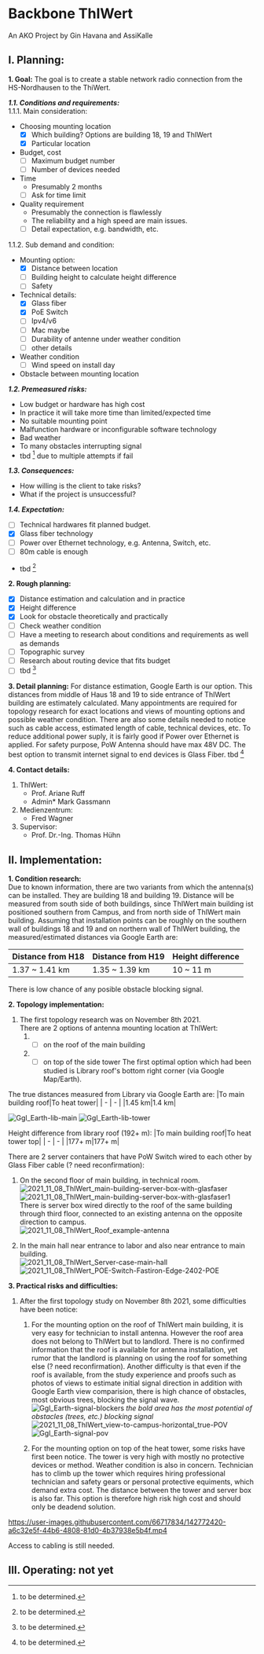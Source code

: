 # Backbone ThIWert
An AKO Project by Gin Havana and AssiKalle

## I. Planning:
**1. Goal:**
The goal is to create a stable network radio connection from the HS-Nordhausen to the ThiWert. 

***1.1. Conditions and requirements:***  
1.1.1. Main consideration:
- Choosing mounting location
  - [x] Which building? Options are building 18, 19 and ThIWert
  - [x] Particular location
- Budget, cost
  - [ ] Maximum budget number
  - [ ] Number of devices needed
- Time
  - Presumably 2 months
  - [ ] Ask for time limit
- Quality requirement
  - Presumably the connection is flawlessly
  - The reliability and a high speed are main issues.
  - [ ] Detail expectation, e.g. bandwidth, etc.

1.1.2. Sub demand and condition:
- Mounting option:
  - [x] Distance between location
  - [ ] Building height to calculate height difference
  - [ ] Safety
- Technical details:
  - [x] Glass fiber
  - [x] PoE Switch
  - [ ] Ipv4/v6
  - [ ] Mac maybe
  - [ ] Durability of antenne under weather condition
  - [ ] other details
- Weather condition
  - [ ] Wind speed on install day
- Obstacle between mounting location

***1.2. Premeasured risks:***
- Low budget or hardware has high cost
- In practice it will take more time than limited/expected time
- No suitable mounting point
- Malfunction hardware or inconfigurable software technology
- Bad weather
- To many obstacles interrupting signal
- tbd [^1] due to multiple attempts if fail
[^1]: to be determined.

***1.3. Consequences:***
- How willing is the client to take risks?
- What if the project is unsuccessful?

***1.4. Expectation:***
- [ ] Technical hardwares fit planned budget. 
- [x] Glass fiber technology
- [ ] Power over Ethernet technology, e.g. Antenna, Switch, etc.
- [ ] 80m cable is enough
- tbd [^1]

**2. Rough planning:**
- [x] Distance estimation and calculation and in practice
- [x] Height difference
- [x] Look for obstacle theoretically and practically
- [ ] Check weather condition
- [ ] Have a meeting to research about conditions and requirements as well as demands
- [ ] Topographic survey
- [ ] Research about routing device that fits budget
- [ ] tbd [^1]

**3. Detail planning:**
For distance estimation, Google Earth is our option. This distances from middle of Haus 18 and 19 to side entrance of ThIWert building are estimately calculated.
Many appointments are required for topology research for exact locations and views of mounting options and possible weather condition. There are also some details needed to notice such as cable access, estimated length of cable, technical devices, etc.
To reduce additional power suply, it is fairly good if Power over Ethernet is applied. For safety purpose, PoW Antenna should have max 48V DC. The best option to transmit internet signal to end devices is Glass Fiber.
tbd [^1]

**4. Contact details:**  
1. ThIWert:
   - Prof. Ariane Ruff
   - Admin* Mark Gassmann
2. Medienzentrum:
   - Fred Wagner
3. Supervisor:
   - Prof. Dr.-Ing. Thomas Hühn

## II. Implementation:

**1. Condition research:**  
Due to known information, there are two variants from which the antenna(s) can be installed. They are building 18 and building 19. Distance will be measured from south side of both buildings, since ThIWert main building ist positioned southern from Campus, and from north side of ThIWert main building. Assuming that installation points can be roughly on the southern wall of buildings 18 and 19 and on northern wall of ThIWert building, the measured/estimated distances via Google Earth are:

|Distance from H18|Distance from H19|Height difference
| - | - | - |
|1.37 ~ 1.41 km|1.35 ~ 1.39 km|10 ~ 11 m|

There is low chance of any posible obstacle blocking signal.

**2. Topology implementation:**  
1. The first topology research was on November 8th 2021.  
There are 2 options of antenna mounting location at ThIWert:
    1. - [ ] on the roof of the main building
    2. - [ ] on top of the side tower
The first optimal option which had been studied is Library roof's bottom right corner (via Google Map/Earth).

The true distances measured from Library via Google Earth are:
|To main building roof|To heat tower|
| - | - |
|1.45 km|1.4 km|

![Ggl_Earth-lib-main](https://user-images.githubusercontent.com/66717834/142769870-bb3dea9f-3266-4d89-a3d2-daaebadc317f.png)
![Ggl_Earth-lib-tower](https://user-images.githubusercontent.com/66717834/142769886-6b143490-8d0b-4b3e-be97-543b18d1b65b.png)


Height difference from library roof (192+ m):
|To main building roof|To heat tower top|
| - | - |
|177+ m|177+ m|

There are 2 server containers that have PoW Switch wired to each other by Glass Fiber cable (? need reconfirmation):
  1. On the second floor of main building, in technical room.  
![2021_11_08_ThIWert_main-building-server-box-with-glasfaser](https://user-images.githubusercontent.com/66717834/142770168-a310233f-71ac-486b-8e06-2ad119a2a335.jpg)![2021_11_08_ThIWert_main-building-server-box-with-glasfaser1](https://user-images.githubusercontent.com/66717834/142770181-754292b9-e235-41f8-8eaf-fb94df8c03fa.jpg)  
There is server box wired directly to the roof of the same building through third floor, connected to an existing antenna on the opposite direction to campus.  
![2021_11_08_ThIWert_Roof_example-antenna](https://user-images.githubusercontent.com/66717834/142770314-19352f52-9759-4e25-ba16-da2346538732.jpg)

  2. In the main hall near entrance to labor and also near entrance to main building.  
![2021_11_08_ThIWert_Server-case-main-hall](https://user-images.githubusercontent.com/66717834/142770735-e710415a-bab3-4bb0-8c4d-f59007579c55.jpg)  
![2021_11_08_ThIWert_POE-Switch-Fastiron-Edge-2402-POE](https://user-images.githubusercontent.com/66717834/142770768-8eac2527-e6ad-4c2a-8e92-786f55840c3c.jpg)

**3. Practical risks and difficulties:**
1. After the first topology study on November 8th 2021, some difficulties have been notice:
    1. For the mounting option on the roof of ThIWert main building, it is very easy for technician to install antenna. However the roof area does not belong to ThIWert but to landlord. There is no confirmed information that the roof is available for antenna installation, yet rumor that the landlord is planning on using the roof for something else (? need reconfirmation). Another difficulty is that even if the roof is available, from the study experience and proofs such as photos of views to estimate initial signal direction in addition with Google Earth view comparision, there is high chance of obstacles, most obvious trees, blocking the signal wave.
![Ggl_Earth-signal-blockers](https://user-images.githubusercontent.com/66717834/142770088-7826b05e-a090-480d-961d-1851048cf623.png)
*the bold area has the most potential of obstacles (trees, etc.) blocking signal*
![2021_11_08_ThIWert_view-to-campus-horizontal_true-POV](https://user-images.githubusercontent.com/66717834/142769629-734763b0-18b0-430f-baf0-5993ff730ff3.jpg)
![Ggl_Earth-signal-pov](https://user-images.githubusercontent.com/66717834/142769712-cfa2c279-1a2b-4135-bf6f-6e36c6256cab.png)

    2. For the mounting option on top of the heat tower, some risks have first been notice. The tower is very high with mostly no protective devices or method. Weather condition is also in concern. Technician has to climb up the tower which requires hiring professional technician and safety gears or personal protective equiments, which demand  extra cost. The distance between the tower and server box is also far. This option is therefore high risk high cost and should only be deadend solution.

https://user-images.githubusercontent.com/66717834/142772420-a6c32e5f-44b6-4808-81d0-4b37938e5b4f.mp4

Access to cabling is still needed.

## III. Operating: not yet
